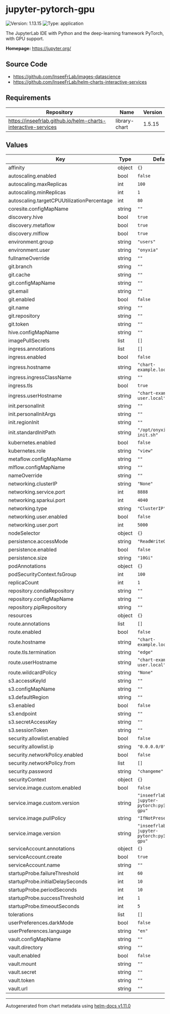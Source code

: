 # jupyter-pytorch-gpu

![Version: 1.13.15](https://img.shields.io/badge/Version-1.13.15-informational?style=flat-square) ![Type: application](https://img.shields.io/badge/Type-application-informational?style=flat-square)

The JupyterLab IDE with Python and the deep-learning framework PyTorch, with GPU support.

**Homepage:** <https://jupyter.org/>

## Source Code

* <https://github.com/InseeFrLab/images-datascience>
* <https://github.com/InseeFrLab/helm-charts-interactive-services>

## Requirements

| Repository | Name | Version |
|------------|------|---------|
| https://inseefrlab.github.io/helm-charts-interactive-services | library-chart | 1.5.15 |

## Values

| Key | Type | Default | Description |
|-----|------|---------|-------------|
| affinity | object | `{}` |  |
| autoscaling.enabled | bool | `false` |  |
| autoscaling.maxReplicas | int | `100` |  |
| autoscaling.minReplicas | int | `1` |  |
| autoscaling.targetCPUUtilizationPercentage | int | `80` |  |
| coresite.configMapName | string | `""` |  |
| discovery.hive | bool | `true` |  |
| discovery.metaflow | bool | `true` |  |
| discovery.mlflow | bool | `true` |  |
| environment.group | string | `"users"` |  |
| environment.user | string | `"onyxia"` |  |
| fullnameOverride | string | `""` |  |
| git.branch | string | `""` |  |
| git.cache | string | `""` |  |
| git.configMapName | string | `""` |  |
| git.email | string | `""` |  |
| git.enabled | bool | `false` |  |
| git.name | string | `""` |  |
| git.repository | string | `""` |  |
| git.token | string | `""` |  |
| hive.configMapName | string | `""` |  |
| imagePullSecrets | list | `[]` |  |
| ingress.annotations | list | `[]` |  |
| ingress.enabled | bool | `false` |  |
| ingress.hostname | string | `"chart-example.local"` |  |
| ingress.ingressClassName | string | `""` |  |
| ingress.tls | bool | `true` |  |
| ingress.userHostname | string | `"chart-example-user.local"` |  |
| init.personalInit | string | `""` |  |
| init.personalInitArgs | string | `""` |  |
| init.regionInit | string | `""` |  |
| init.standardInitPath | string | `"/opt/onyxia-init.sh"` |  |
| kubernetes.enabled | bool | `false` |  |
| kubernetes.role | string | `"view"` |  |
| metaflow.configMapName | string | `""` |  |
| mlflow.configMapName | string | `""` |  |
| nameOverride | string | `""` |  |
| networking.clusterIP | string | `"None"` |  |
| networking.service.port | int | `8888` |  |
| networking.sparkui.port | int | `4040` |  |
| networking.type | string | `"ClusterIP"` |  |
| networking.user.enabled | bool | `false` |  |
| networking.user.port | int | `5000` |  |
| nodeSelector | object | `{}` |  |
| persistence.accessMode | string | `"ReadWriteOnce"` |  |
| persistence.enabled | bool | `false` |  |
| persistence.size | string | `"10Gi"` |  |
| podAnnotations | object | `{}` |  |
| podSecurityContext.fsGroup | int | `100` |  |
| replicaCount | int | `1` |  |
| repository.condaRepository | string | `""` |  |
| repository.configMapName | string | `""` |  |
| repository.pipRepository | string | `""` |  |
| resources | object | `{}` |  |
| route.annotations | list | `[]` |  |
| route.enabled | bool | `false` |  |
| route.hostname | string | `"chart-example.local"` |  |
| route.tls.termination | string | `"edge"` |  |
| route.userHostname | string | `"chart-example-user.local"` |  |
| route.wildcardPolicy | string | `"None"` |  |
| s3.accessKeyId | string | `""` |  |
| s3.configMapName | string | `""` |  |
| s3.defaultRegion | string | `""` |  |
| s3.enabled | bool | `false` |  |
| s3.endpoint | string | `""` |  |
| s3.secretAccessKey | string | `""` |  |
| s3.sessionToken | string | `""` |  |
| security.allowlist.enabled | bool | `false` |  |
| security.allowlist.ip | string | `"0.0.0.0/0"` |  |
| security.networkPolicy.enabled | bool | `false` |  |
| security.networkPolicy.from | list | `[]` |  |
| security.password | string | `"changeme"` |  |
| securityContext | object | `{}` |  |
| service.image.custom.enabled | bool | `false` |  |
| service.image.custom.version | string | `"inseefrlab/onyxia-jupyter-pytorch:py3.11.4-gpu"` |  |
| service.image.pullPolicy | string | `"IfNotPresent"` |  |
| service.image.version | string | `"inseefrlab/onyxia-jupyter-pytorch:py3.11.4-gpu"` |  |
| serviceAccount.annotations | object | `{}` |  |
| serviceAccount.create | bool | `true` |  |
| serviceAccount.name | string | `""` |  |
| startupProbe.failureThreshold | int | `60` |  |
| startupProbe.initialDelaySeconds | int | `10` |  |
| startupProbe.periodSeconds | int | `10` |  |
| startupProbe.successThreshold | int | `1` |  |
| startupProbe.timeoutSeconds | int | `5` |  |
| tolerations | list | `[]` |  |
| userPreferences.darkMode | bool | `false` |  |
| userPreferences.language | string | `"en"` |  |
| vault.configMapName | string | `""` |  |
| vault.directory | string | `""` |  |
| vault.enabled | bool | `false` |  |
| vault.mount | string | `""` |  |
| vault.secret | string | `""` |  |
| vault.token | string | `""` |  |
| vault.url | string | `""` |  |

----------------------------------------------
Autogenerated from chart metadata using [helm-docs v1.11.0](https://github.com/norwoodj/helm-docs/releases/v1.11.0)
